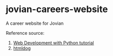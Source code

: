 # jovian-careers-website
A career website for Jovian

Reference source: 
1. [Web Development with Python tutorial](https://youtu.be/yBDHkveJUf4)
2. [htmldog](https://www.htmldog.com/)